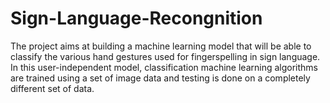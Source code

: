 # Sign-Language-Recongnition
The project aims at building a machine learning model that will be able to classify the various hand gestures used for fingerspelling in sign language. In this user-independent model, classification machine learning algorithms are trained using a set of image data and testing is done on a completely different set of data.

